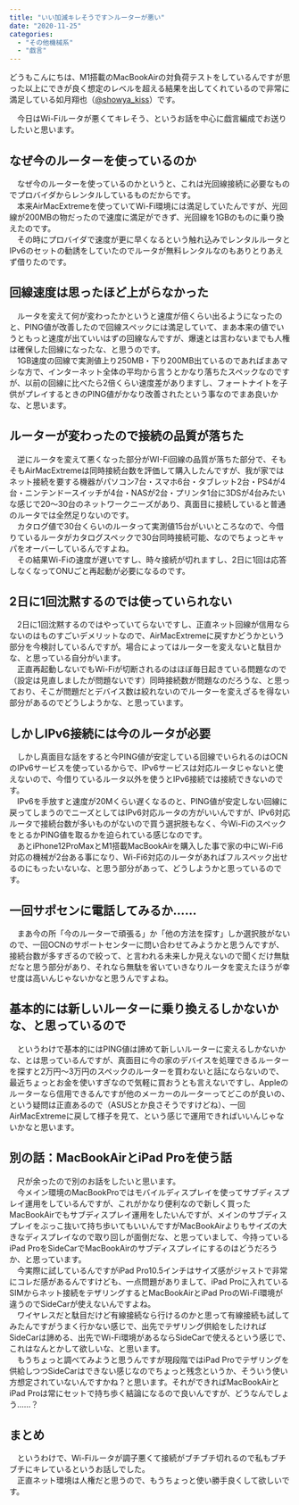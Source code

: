 ```yaml
---
title: "いい加減キレそうです＞ルーターが悪い"
date: "2020-11-25"
categories: 
  - "その他機械系"
  - "戯言"
---
```


どうもこんにちは、M1搭載のMacBookAirの対負荷テストをしているんですが思った以上にできが良く想定のレベルを超える結果を出してくれているので非常に満足している如月翔也（[@showya\_kiss](http://twitter.com/showya_kiss)）です。  
  
　今日はWi-Fiルータが悪くてキレそう、というお話を中心に戯言編成でお送りしたいと思います。  

## なぜ今のルーターを使っているのか

　なぜ今のルーターを使っているのかというと、これは光回線接続に必要なものでプロバイダからレンタルしているものだからです。  
　本来AirMacExtremeを使っていてWi-Fi環境には満足していたんですが、光回線が200MBの物だったので速度に満足ができず、光回線を1GBのものに乗り換えたのです。  
　その時にプロバイダで速度が更に早くなるという触れ込みでレンタルルータとIPv6のセットの勧誘をしていたのでルータが無料レンタルなのもありとりあえず借りたのです。  

## 回線速度は思ったほど上がらなかった

　ルータを変えて何が変わったかというと速度が倍くらい出るようになったのと、PING値が改善したので回線スペックには満足していて、まあ本来の値でいうともっと速度が出ていいはずの回線なんですが、爆速とは言わないまでも人権は確保した回線になったな、と思うのです。  
　1GB速度の回線で実測値上り250MB・下り200MB出ているのであればまあマシな方で、インターネット全体の平均から言うとかなり落ちたスペックなのですが、以前の回線に比べたら2倍くらい速度差がありますし、フォートナイトを子供がプレイするときのPING値がかなり改善されたという事なのでまあ良いかな、と思います。  

## ルーターが変わったので接続の品質が落ちた

　逆にルータを変えて悪くなった部分がWI-Fi回線の品質が落ちた部分で、そもそもAirMacExtremeは同時接続台数を評価して購入したんですが、我が家ではネット接続を要する機器がパソコン7台・スマホ6台・タブレット2台・PS4が4台・ニンテンドースイッチが4台・NASが2台・プリンタ1台に3DSが4台みたいな感じで20〜30台のネットワークニーズがあり、真面目に接続していると普通のルータでは全然足りないのです。  
　カタログ値で30台くらいのルータって実測値15台がいいところなので、今借りているルータがカタログスペックで30台同時接続可能、なのでちょっとキャパをオーバーしているんですよね。  
　その結果Wi-Fiの速度が遅いですし、時々接続が切れますし、2日に1回は応答しなくなってONUごと再起動が必要になるのです。  

## 2日に1回沈黙するのでは使っていられない

　2日に1回沈黙するのではやっていてらないですし、正直ネット回線が信用ならないのはものすごいデメリットなので、AirMacExtremeに戻すかどうかという部分を今検討しているんですが。場合によってはルーターを変えないと駄目かな、と思っている自分がいます。  
　正直再起動しないでもWi-Fiが切断されるのはほぼ毎日起きている問題なので（設定は見直しましたが問題ないです）同時接続数が問題なのだろうな、と思っており、そこが問題だとデバイス数は絞れないのでルーターを変えざるを得ない部分があるのでどうしようかな、と思っています。  

## しかしIPv6接続には今のルータが必要

　しかし真面目な話をすると今PING値が安定している回線でいられるのはOCNのIPv6サービスを使っているからで、IPv6サービスは対応ルータじゃないと使えないので、今借りているルータ以外を使うとIPv6接続では接続できないのです。  
　IPv6を手放すと速度が20Mくらい遅くなるのと、PING値が安定しない回線に戻ってしまうのでニーズとしてはIPv6対応ルータの方がいいんですが、IPv6対応ルータで接続台数が多いものがないので買う選択肢もなく、今Wi-FiのスペックをとるかPING値を取るかを迫られている感じなのです。  
　あとiPhone12ProMaxとM1搭載MacBookAirを購入した事で家の中にWi-Fi6対応の機械が2台ある事になり、Wi-Fi6対応のルータがあればフルスペック出せるのにもったいないな、と思う部分があって、どうしようかと思っているのです。  

## 一回サポセンに電話してみるか……

　まあ今の所「今のルーターで頑張る」か「他の方法を探す」しか選択肢がないので、一回OCNのサポートセンターに問い合わせてみようかと思うんですが、接続台数が多すぎるので絞って、と言われる未来しか見えないので聞くだけ無駄だなと思う部分があり、それなら無駄を省いていきなりルータを変えたほうが幸せ度は高いんじゃないかなと思うんですよね。  

## 基本的には新しいルーターに乗り換えるしかないかな、と思っているので

　というわけで基本的にはPING値は諦めて新しいルーターに変えるしかないかな、とは思っているんですが、真面目に今の家のデバイスを処理できるルーターを探すと2万円〜3万円のスペックのルーターを買わないと話にならないので、最近ちょっとお金を使いすぎなので気軽に買おうとも言えないですし、Appleのルーターなら信用できるんですが他のメーカーのルーターってどこのが良いの、という疑問は正直あるので（ASUSとか良さそうですけどね）、一回AirMacExtremeに戻して様子を見て、という感じで運用できればいいんじゃないかなと思います。  

## 別の話：MacBookAirとiPad Proを使う話

　尺が余ったので別のお話をしたいと思います。  
　今メイン環境のMacBookProではモバイルディスプレイを使ってサブディスプレイ運用をしているんですが、これがかなり便利なので新しく買ったMacBookAirでもサブディスプレイ運用をしたいんですが、メインのサブディスプレイをぶっこ抜いて持ち歩いてもいいんですがMacBookAirよりもサイズの大きなディスプレイなので取り回しが面倒だな、と思っていまして、今持っているiPad ProをSideCarでMacBookAirのサブディスプレイにするのはどうだろうか、と思っています。  
　今実際に試しているんですがiPad Pro10.5インチはサイズ感がジャストで非常にコレだ感があるんですけども、一点問題がありまして、iPad Proに入れているSIMからネット接続をテザリングするとMacBookAirとiPad ProのWi-Fi環境が違うのでSideCarが使えないんですよね。  
　ワイヤレスだと駄目だけど有線接続なら行けるのかと思って有線接続も試してみたんですがうまく行かない感じで、出先でテザリング供給をしたければSideCarは諦める、出先でWi-Fi環境があるならSideCarで使えるという感じで、これはなんとかして欲しいな、と思います。  
　もうちょっと調べてみようと思うんですが現段階ではiPad Proでテザリングを供給しつつSideCarはできない感じなのでちょっと残念というか、そういう使い方想定されていないんですかね？と思います。それができればMacBookAirとiPad Proは常にセットで持ち歩く結論になるので良いんですが、どうなんでしょう……？  

## まとめ

　というわけで、Wi-Fiルータが調子悪くて接続がブチブチ切れるので私もブチブチにキレているというお話しでした。  
　正直ネット環境は人権だと思うので、もうちょっと使い勝手良くして欲しいです。
